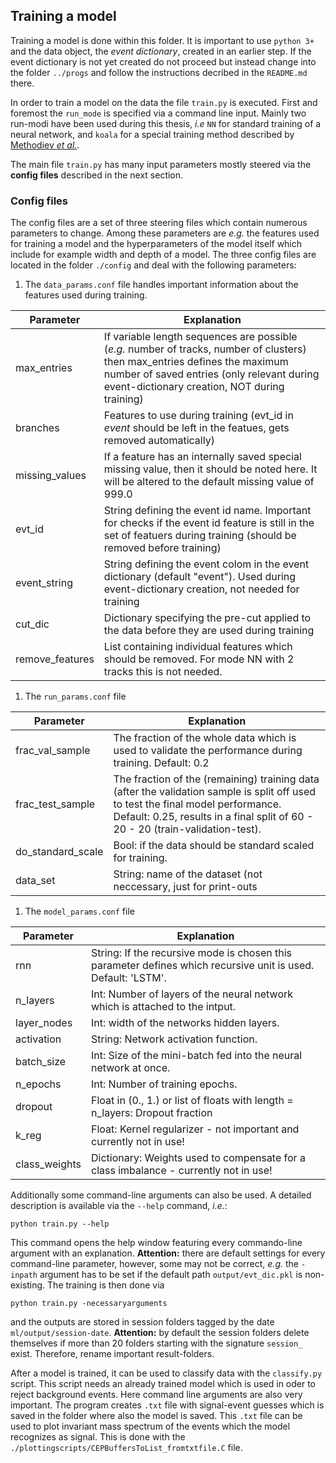 ## Training a model

Training a model is done within this folder. It is important to use `python 3+` and the data object, the *event dictionary*, created in an earlier step. 
If the event dictionary is not yet created do not proceed but instead change into the folder  `../progs` and follow the instructions decribed in the `README.md` there.

In order to train a model on the data the file `train.py` is executed. First and foremost the `run_mode` is specified via a command line input. Mainly two run-modi have been used during
this thesis, *i.e* `NN` for standard training of a neural network, and `koala` for a special training method described by [Methodiev *et al.*](https://arxiv.org/abs/1708.02949).

The main file `train.py` has many input parameters mostly steered via the **config files** described in the next section.

### Config files

The config files are a set of three steering files which contain numerous parameters to change. Among these parameters are *e.g.* the features used for training a model and
the hyperparameters of the model itself which include for example width and depth of a model. The three config files are located in the folder `./config` and deal with the
following parameters:

1. The `data_params.conf` file handles important information about the features used during training. 

| Parameter         |  Explanation |
|------------------ |-------------|
| max_entries       | If variable length sequences are possible (*e.g.* number of tracks, number of clusters) then max_entries defines the maximum number of saved entries (only relevant during event-dictionary creation, NOT during training)  |
| branches          | Features to use during training (evt_id in *event* should be left in the featues, gets removed automatically)  |
| missing_values    | If a feature has an internally saved special missing value, then it should be noted here. It will be altered to the default missing value of 999.0  |
| evt_id            | String defining the event id name. Important for checks if the event id feature is still in the set of featuers during training (should be removed before training)  |
| event_string      | String defining the event colom in the event dictionary (default "event"). Used during event-dictionary creation, not needed for training |
| cut_dic           | Dictionary specifying the pre-cut applied to the data before they are used during training | 
| remove_features   | List containing individual features which should be removed. For mode NN with 2 tracks this is not needed. | 
    
1. The `run_params.conf` file 

| Parameter         | Explanation   |
| ---------------   | -----------   |
| frac_val_sample   | The fraction of the whole data which is used to validate the performance during training. Default: 0.2 |
| frac_test_sample  | The fraction of the (remaining) training data (after the validation sample is split off used to test the final model performance. Default: 0.25, results in a final split of 60 - 20 - 20 (train-validation-test). |
| do_standard_scale     | Bool: if the data should be standard scaled for training. |
| data_set              | String: name of the dataset (not neccessary, just for print-outs |

1. The `model_params.conf` file 

| Parameter         | Explanation   |
| ---------------   | -----------   |
| rnn   | String: If the recursive mode is chosen this parameter defines which recursive unit is used. Default: 'LSTM'. |
| n_layers  | Int: Number of layers of the neural network which is attached to the intput. |
| layer_nodes     | Int: width of the networks hidden layers. |
| activation      | String: Network activation function. |
| batch_size      | Int: Size of the mini-batch fed into the neural network at once. |
| n_epochs      | Int: Number of training epochs. |
| dropout      | Float in (0., 1.) or list of floats with length = n_layers: Dropout fraction |
| k_reg      | Float: Kernel regularizer - not important and currently not in use! |
| class_weights     | Dictionary: Weights used to compensate for a class imbalance - currently not in use! | 


Additionally some command-line arguments can also be used. A detailed description is available via the `--help` command, *i.e.*:
```
python train.py --help
```
This command opens the help window featuring every commando-line argument with an explanation. **Attention:** there are default settings for every 
command-line parameter, however, some may not be correct, *e.g.* the `-inpath` argument has to be set if the default path `output/evt_dic.pkl` is non-existing.
The training is then done via
```
python train.py -necessaryarguments
```
and the outputs are stored in session folders tagged by the date `ml/output/session-date`. **Attention:** by default the session folders delete themselves if more than 20 folders
starting with the signature `session_` exist. Therefore, rename important result-folders.

After a model is trained, it can be used to classify data with the `classify.py` script. This script needs an already trained model which is used in oder to reject background events. 
Here command line arguments are also very important. The program creates `.txt` file with signal-event guesses which is saved in the folder where also the model is saved.
This `.txt` file can be used to plot invariant mass spectrum of the events which the model recognizes as signal. This is done with the `./plottingscripts/CEPBuffersToList_fromtxtfile.C` file.
